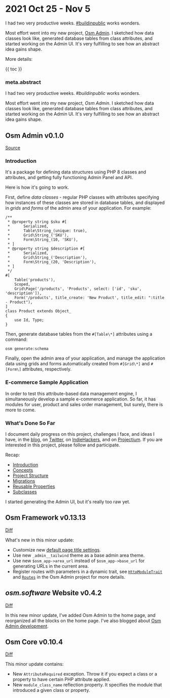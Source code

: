 # 2021 Oct 25 - Nov 5

I had two very productive weeks. [#buildinpublic](https://twitter.com/search?q=%23buildinpublic) works wonders. 

Most effort went into my new project, [Osm Admin](https://osm.software/blog/data/). I sketched how data classes look like, generated database tables from class attributes, and started working on the Admin UI. It's very fulfilling to see how an abstract idea gains shape.

More details:

{{ toc }}

### meta.abstract

I had two very productive weeks. *#buildinpublic* works wonders.

Most effort went into my new project, *Osm Admin*. I sketched how data classes look like, generated database tables from class attributes, and started working on the Admin UI. It's very fulfilling to see how an abstract idea gains shape.

## Osm Admin v0.1.0

[Source](https://github.com/osmphp/admin/tree/v0.1.0)

### Introduction

It's a package for defining data structures using PHP 8 classes and attributes, and getting fully functioning Admin Panel and API. 

Here is how it's going to work.

First, define *data classes* - regular PHP classes with attributes specifying how instances of these classes are stored in database tables, and displayed in *grids* and *forms* of the admin area of your application. For example:

    /**
     * @property string $sku #[
     *      Serialized,
     *      Table\String_(unique: true),
     *      Grid\String_('SKU'),
     *      Form\String_(10, 'SKU'),
     * ]
     * @property string $description #[
     *      Serialized,
     *      Grid\String_('Description'),
     *      Form\String_(20, 'Description'),
     * ]
     */
    #[
        Table('products'), 
        Scoped, 
        Grid\Page('/products', 'Products', select: ['id', 'sku', 'description']),
        Form('/products', title_create: 'New Product', title_edit: ":title - Product"),
    ]
    class Product extends Object_
    {
        use Id, Type;
    }  

Then, generate database tables from the `#[Table\*]` attributes using a command:

    osm generate:schema

Finally, open the admin area of your application, and manage the application data using grids and forms automatically created from `#[Grid\*]` and `#[Form\]` attributes, respectively.  

### E-commerce Sample Application

In order to test this attribute-based data management engine, I simultaneously develop a sample e-commerce application. So far, it has modules for user, product and sales order management, but surely, there is more to come.

### What's Done So Far

I document daily progress on this project, challenges I face, and ideas I have, in the [blog](https://osm.software/blog/data/), on [Twitter](https://twitter.com/v_osmianski), on [IndieHackers](https://www.indiehackers.com/osmianski/history), and on [Projectium](https://projectium.network/project/the-big-red-button/community). If you are interested in this project, please follow and participate.

Recap:

* [Introduction](../10/26-data-introduction.md)
* [Concepts](../10/27-data-concepts.md)
* [Project Structure](../10/28-data-project-structure.md)
* [Migrations](02-data-migrations.md)
* [Reusable Properties](03-data-class-traits.md)
* [Subclasses](04-data-subclasses.md)   

I started generating the Admin UI, but it's really too raw yet.

## Osm Framework v0.13.13

[Diff](https://github.com/osmphp/framework/compare/v0.13.4...v0.13.13)

What's new in this minor update:

* Customize new [default page title settings](https://osm.software/docs/framework/getting-started/configuration.html#application-title).
* Use new `_admin__tailwind` theme as a base admin area theme.
* Use new `$osm_app->area_url` instead of `$osm_app->base_url` for generating URLs in the current area.
* Register routes with parameters in a dynamic trait, see [`HttpModuleTrait`](https://github.com/osmphp/admin/blob/HEAD/src/Grids/Traits/HttpModuleTrait.php) and [`Routes`](https://github.com/osmphp/admin/blob/HEAD/src/Grids/Routes.php) in the Osm Admin project for more details. 

## *osm.software* Website v0.4.2

[Diff](https://github.com/osmphp/osmsoftware-website/compare/v0.4.1...v0.4.2)

In this new minor update, I've added Osm Admin to the home page, and reorganized all the blocks on the home page. I've also blogged about [Osm Admin development](#what-s-done-so-far).

## Osm Core v0.10.4

[Diff](https://github.com/osmphp/core/compare/v0.10.1...v0.10.4)

This minor update contains:

* New `AttributeRequired` exception. Throw it if you expect a class or a property to have certain PHP attribute applied.
* New `module_class_name` reflection property. It specifies the module that introduced a given class or property. 


